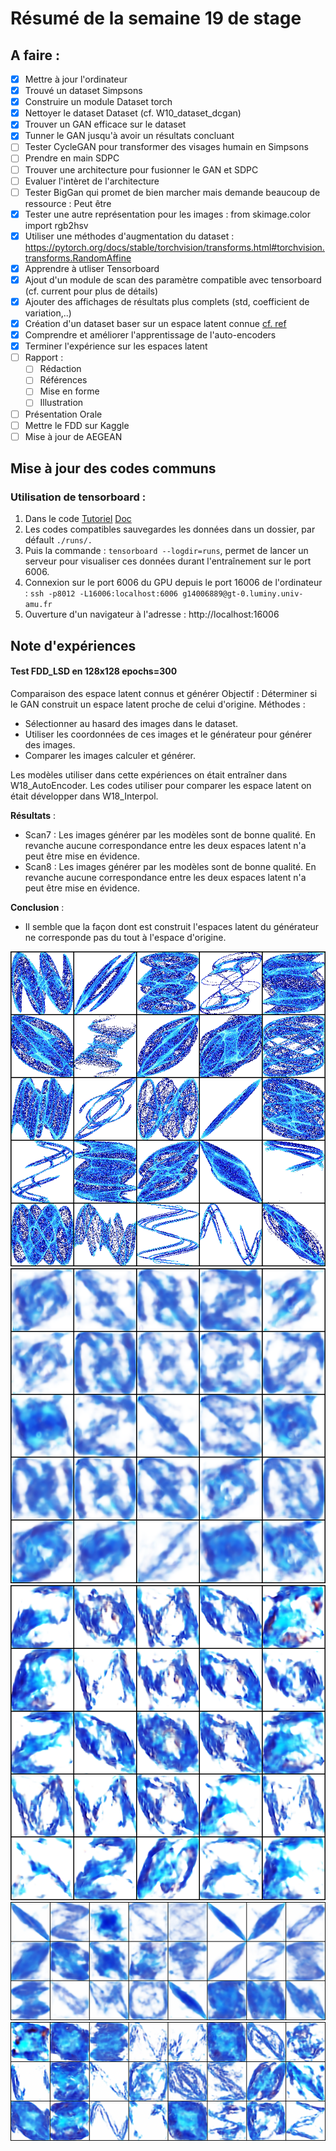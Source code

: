 # Résumé de la semaine 19 de stage


## A faire :

- [x]  Mettre à jour l'ordinateur
- [x]  Trouvé un dataset Simpsons
- [x]  Construire un module Dataset torch
- [x]  Nettoyer le dataset Dataset (cf. W10_dataset_dcgan)
- [x]  Trouver un GAN efficace sur le dataset
- [x] Tunner le GAN jusqu'à avoir un résultats concluant
- [ ] Tester CycleGAN pour transformer des visages humain en Simpsons
- [ ] Prendre en main SDPC
- [ ] Trouver une architecture pour fusionner le GAN et SDPC
- [ ] Evaluer l'intèret de l'architecture
- [ ] Tester BigGan qui promet de bien marcher mais demande beaucoup de ressource : Peut être
- [x] Tester une autre représentation pour les images : from skimage.color import rgb2hsv
- [x] Utiliser une méthodes d'augmentation du dataset : https://pytorch.org/docs/stable/torchvision/transforms.html#torchvision.transforms.RandomAffine
- [x] Apprendre à utliser Tensorboard
- [x] Ajout d'un module de scan des paramètre compatible avec tensorboard (cf. current pour plus de détails)
- [x] Ajouter des affichages de résultats plus complets (std, coefficient de variation,..)
- [x] Création d'un dataset baser sur un espace latent connue [cf. ref](http://datashader.org/topics/strange_attractors.html)
- [x] Comprendre et améliorer l'apprentissage de l'auto-encoders 
- [x] Terminer l'expérience sur les espaces latent
- [ ] Rapport :
  - [ ] Rédaction
  - [ ] Références 
  - [ ] Mise en forme
  - [ ] Illustration
- [ ] Présentation Orale
- [ ] Mettre le FDD sur Kaggle
- [ ] Mise à jour de AEGEAN

## Mise à jour des codes communs

### Utilisation de tensorboard :

1. Dans le code [Tutoriel](https://www.tensorflow.org/guide/summaries_and_tensorboard) [Doc](https://pytorch.org/docs/stable/tensorboard.html)
2. Les codes compatibles sauvegardes les données dans un dossier, par défault `./runs/.`
3. Puis la commande : `tensorboard --logdir=runs`, permet de lancer un serveur pour visualiser ces données durant l'entraînement sur le port 6006.
4. Connexion sur le port 6006 du GPU depuis le port 16006 de l'ordinateur : `ssh -p8012 -L16006:localhost:6006 g14006889@gt-0.luminy.univ-amu.fr`
5. Ouverture d'un navigateur à l'adresse : http://localhost:16006

## Note d'expériences

#### Test FDD_LSD en 128x128 epochs=300
Comparaison des espace latent connus et générer
Objectif : Déterminer si le GAN construit un espace latent proche de celui d'origine.
Méthodes : 
  - Sélectionner au hasard des images dans le dataset.
  - Utiliser les coordonnées de ces images et le générateur pour générer des images.
  - Comparer les images calculer et générer.
  
Les modèles utiliser dans cette expériences on était entraîner dans W18_AutoEncoder.
Les codes utiliser pour comparer les espace latent on était développer dans W18_Interpol.
  
__Résultats__ :
  - Scan7 : Les images générer par les modèles sont de bonne qualité. En revanche aucune correspondance entre les deux espaces latent n'a peut être mise en évidence.
  - Scan8 : Les images générer par les modèles sont de bonne qualité. En revanche aucune correspondance entre les deux espaces latent n'a peut être mise en évidence.
    		
__Conclusion__ :
  - Il semble que la façon dont est construit l'espaces latent du générateur ne corresponde pas du tout à l'espace d'origine.

![W19_FDD_LSD](W19_FDD_LSD/images_origine/dataset_sample.png "Sample du dataset")
![W19_FDD_LSD](W19_FDD_LSD/results/scan7_eps0.1_lrelu0.01_0.png "Comparaison des espaces de scan7 eps0.1 lrelu0.01")
![W19_FDD_LSD](W19_FDD_LSD/results/scan8_eps0.1_lrelu1e06_0.png "Comparaison des espaces de scan8 eps0.1 lrelu1e-06")
![W19_FDD_LSD](W19_FDD_LSD/scan7_eps0.1_lrelu0.01.png "Images génerer par scan7 eps0.1 lrelu0.01")
![W19_FDD_LSD](W19_FDD_LSD/scan8_eps0.1_lrelu1e-06.png "Images générer par scan8 eps0.1 lrelu1e-06")
